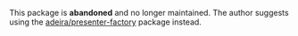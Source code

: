 This package is **abandoned** and no longer maintained. The author suggests using the [adeira/presenter-factory](https://github.com/adeira/presenter-factory) package instead.